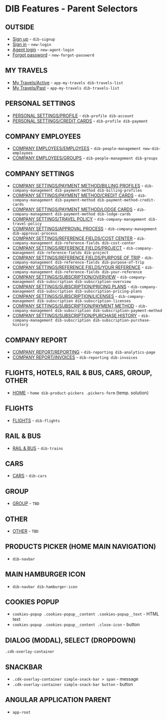 # DIB Features - Parent Selectors

## OUTSIDE

- [Sign up](https://develop--dib-travel.netlify.app/sign-up) - `dib-signup`
- [Sign in](https://develop--dib-travel.netlify.app/login) - `new-login`
- [Agent login](https://develop--dib-travel.netlify.app/login/agent) - `new-agent-login`
- [Forgot password](https://develop--dib-travel.netlify.app/forgot-password) - `new-forgot-password`

## MY TRAVELS

- [My Travels/Active](https://develop--dib-travel.netlify.app/my-travels/active) - `app-my-travels dib-travels-list`
- [My Travels/Past](https://develop--dib-travel.netlify.app/my-travels/past) - `app-my-travels dib-travels-list`

## PERSONAL SETTINGS

- [PERSONAL SETTINGS/PROFILE](https://develop--dib-travel.netlify.app/profile/account) - `dib-profile dib-account`
- [PERSONAL SETTINGS/CREDIT CARDS](https://develop--dib-travel.netlify.app/profile/payment) - `dib-profile dib-payment`

## COMPANY EMPLOYEES

- [COMPANY EMPLOYEES/EMPLOYEES](https://develop--dib-travel.netlify.app/people-management/employees) - `dib-people-management new-dib-employees`
- [COMPANY EMPLOYEES/GROUPS](https://develop--dib-travel.netlify.app/people-management/groups) - `dib-people-management dib-groups`

## COMPANY SETTINGS

- [COMPANY SETTINGS/PAYMENT METHOD/BILLING PROFILES](https://develop--dib-travel.netlify.app/company-management/payment-method/billing-profiles) - `dib-company-management dib-payment-method dib-billing-profiles`
- [COMPANY SETTINGS/PAYMENT METHOD/CREDIT CARDS](https://develop--dib-travel.netlify.app/company-management/payment-method/credit-cards) - `dib-company-management dib-payment-method dib-payment-method-credit-cards`
- [COMPANY SETTINGS/PAYMENT METHOD/LODGE CARDS](https://develop--dib-travel.netlify.app/company-management/payment-method/lodge-cards) - `dib-company-management dib-payment-method dib-lodge-cards`
- [COMPANY SETTINGS/TRAVEL POLICY](https://develop--dib-travel.netlify.app/company-management/travel-policy) - `dib-company-management dib-travel-policy`
- [COMPANY SETTINGS/APPROVAL PROCESS](https://develop--dib-travel.netlify.app/company-management/approval-process) - `dib-company-management dib-approval-process`
- [COMPANY SETTINGS/REFERENCE FIELDS/COST CENTER](https://develop--dib-travel.netlify.app/company-management/reference-fields/cost-center) - `dib-company-management dib-reference-fields dib-cost-center`
- [COMPANY SETTINGS/REFERENCE FIELDS/PROJECT](https://develop--dib-travel.netlify.app/company-management/reference-fields/project) - `dib-company-management dib-reference-fields dib-project`
- [COMPANY SETTINGS/REFERENCE FIELDS/PURPOSE OF TRIP](https://develop--dib-travel.netlify.app/company-management/reference-fields/purpose-of-trip) - `dib-company-management dib-reference-fields dib-purpose-of-trip`
- [COMPANY SETTINGS/REFERENCE FIELDS/YOUR REFERENCE](https://develop--dib-travel.netlify.app/company-management/reference-fields/your-reference) - `dib-company-management dib-reference-fields dib-your-reference`
- [COMPANY SETTINGS/SUBSCRIPTION/OVERVIEW](https://develop--dib-travel.netlify.app/company-management/subscription/overview) - `dib-company-management dib-subscription dib-subscription-overview`
- [COMPANY SETTINGS/SUBSCRIPTION/PRICING PLANS](https://develop--dib-travel.netlify.app/company-management/subscription/pricing-plans) - `dib-company-management dib-subscription dib-subscription-pricing-plans`
- [COMPANY SETTINGS/SUBSCRIPTION/LICENSES](https://develop--dib-travel.netlify.app/company-management/subscription/licenses) - `dib-company-management dib-subscription dib-subscription-licenses`
- [COMPANY SETTINGS/SUBSCRIPTION/PAYMENT METHOD](https://develop--dib-travel.netlify.app/company-management/subscription/payment-method) - `dib-company-management dib-subscription dib-subscription-payment-method`
- [COMPANY SETTINGS/SUBSCRIPTION/PURCHASE HISTORY](https://develop--dib-travel.netlify.app/company-management/subscription/purchase-history) - `dib-company-management dib-subscription dib-subscription-purchase-history`

## COMPANY REPORT

- [COMPANY REPORT/REPORTING](https://develop--dib-travel.netlify.app/reporting/analytics) - `dib-reporting dib-analytics-page`
- [COMPANY REPORT/INVOICES](https://develop--dib-travel.netlify.app/reporting/invoices) - `dib-reporting dib-invoices`

## FLIGHTS, HOTELS, RAIL & BUS, CARS, GROUP, OTHER

- [HOME](https://develop--dib-travel.netlify.app/) - `home dib-product-pickers .pickers-form` (temp. solution)

## FLIGHTS

- [FLIGHTS](https://develop--dib-travel.netlify.app/flights) - `dib-flights`

## RAIL & BUS

- [RAIL & BUS](https://develop--dib-travel.netlify.app/city) - `dib-trains`

## CARS

- [CARS](https://develop--dib-travel.netlify.app/cars) - `dib-cars`

## GROUP

- [GROUP](https://develop--dib-travel.netlify.app/<todo>) - `TBD`

## OTHER

- [OTHER](https://develop--dib-travel.netlify.app/<todo>) - `TBD`

## PRODUCTS PICKER (HOME MAIN NAVIGATION)

- `dib-navbar`

## MAIN HAMBURGER ICON

- `dib-navbar dib-hamburger-icon`

## COOKIES POPUP

- `cookies-popup .cookies-popup__content .cookies-popup__text` - HTML text
- `cookies-popup .cookies-popup__content .close-icon` - button

## DIALOG (MODAL), SELECT (DROPDOWN)

`.cdk-overlay-container`

## SNACKBAR

- `.cdk-overlay-container simple-snack-bar > span` - message
- `.cdk-overlay-container simple-snack-bar button` - button

## ANGULAR APPLICATION PARENT

- `app-root`

